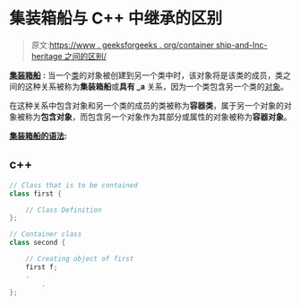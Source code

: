# 集装箱船与 C++ 中继承的区别

> 原文:[https://www . geeksforgeeks . org/container ship-and-Inc-heritage 之间的区别/](https://www.geeksforgeeks.org/difference-between-containership-and-inheritance-in-c/)

[**集装箱船**](https://www.geeksforgeeks.org/containership-in-c/) **:** 当一个[类](https://www.geeksforgeeks.org/c-classes-and-objects/)的对象被创建到另一个类中时，该对象将是该类的成员，类之间的这种关系被称为**集装箱船**或**具有 _a** 关系，因为一个类包含另一个类的[对象](https://www.geeksforgeeks.org/c-classes-and-objects/)。

在这种关系中包含对象和另一个类的成员的类被称为**容器类**，属于另一个对象的对象被称为**包含对象**，而包含另一个对象作为其部分或属性的对象被称为**容器对象**。

**<u>集装箱船的语法</u>:**

## c++

```cpp
// Class that is to be contained
class first {

    // Class Definition
};

// Container class
class second {

    // Creating object of first
    first f;
    .
        .
};
```